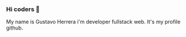 ### Hi coders 👋

<!--
**thavoo/thavoo** is a ✨ _special_ ✨ repository because its `README.md` (this file) appears on your GitHub profile.

Here are some ideas to get you started:

- 🔭 I’m currently working on freelancer fullstack developer
- 🌱 I’m currently learning python and blockchain
- 👯 I’m looking to collaborate on asvnets
- 🤔 I’m looking for help with ...
- 💬 Ask me about ...
- 📫 How to reach me: ...
- 😄 Pronouns: ...
- ⚡ Fun fact: ...
-->
My name is Gustavo Herrera i'm developer fullstack web. It's my profile github.
